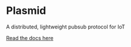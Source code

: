# Plasmid

A distributed, lightweight pubsub protocol for IoT

[Read the docs here](https://redgridone.github.io/plasmid/)
